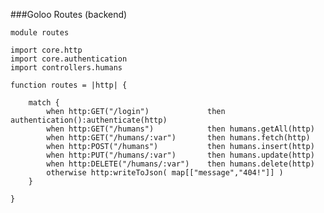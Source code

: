 ###Goloo Routes (backend)

    module routes

    import core.http
    import core.authentication
    import controllers.humans

    function routes = |http| {

        match {
            when http:GET("/login")             then authentication():authenticate(http)
            when http:GET("/humans")            then humans.getAll(http)
            when http:GET("/humans/:var")       then humans.fetch(http)
            when http:POST("/humans")           then humans.insert(http)
            when http:PUT("/humans/:var")       then humans.update(http)
            when http:DELETE("/humans/:var")    then humans.delete(http)
            otherwise http:writeToJson( map[["message","404!"]] )
        }

    }

